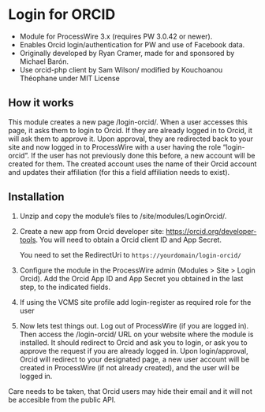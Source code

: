 # Login for ORCID 

- Module for ProcessWire 3.x (requires PW 3.0.42 or newer).
- Enables Orcid login/authentication for PW and use of Facebook data.
- Originally developed by Ryan Cramer, made for and sponsored by Michael Barón.
- Use orcid-php client by Sam Wilson/ modified by Kouchoanou Théophane  under MIT License


## How it works

This module creates a new page /login-orcid/.
When a user accesses this page, it asks them to login to Orcid. If they are already logged
in to Orcid, it will ask them to approve it. Upon approval, they are redirected back to your
site and now logged in to ProcessWire with a user having the role “login-orcid”. If the user
has not previously done this before, a new account will be created for them. The created account 
uses the name of their Orcid account and updates their affiliation (for this a field affiliation needs to exist).


## Installation

1. Unzip and copy the module’s files to /site/modules/LoginOrcid/.

2. Create a new app from Orcid developer site: <https://orcid.org/developer-tools>.
   You will need to obtain a Orcid client ID and App Secret. 

   You need to set the RedirectUri to `https://yourdomain/login-orcid/`
       

3. Configure the module in the ProcessWire admin (Modules > Site > Login Orcid). Add the 
  Orcid App ID and App Secret you obtained in the last step, to the indicated fields. 
   
4. If using the VCMS site profile add login-register as required role for the user
   
5. Now lets test things out. Log out of ProcessWire (if you are logged in). Then access the 
   /login-orcid/ URL on your website where the module is installed. It should redirect to
  Orcid and ask you to login, or ask you to approve the request if you are already logged in.
   Upon login/approval, Orcid will redirect to your designated page, a new user account will
   be created in ProcessWire (if not already created), and the user will be logged in. 


Care needs to be taken, that Orcid users may hide their email and it will not be accesible from the public API. 
   

